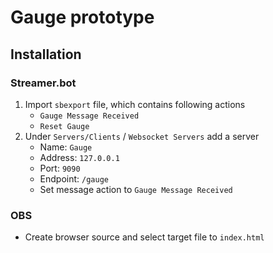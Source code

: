 # Gauge prototype

## Installation

### Streamer.bot
1) Import `sbexport` file, which contains following actions
    * `Gauge Message Received`
    * `Reset Gauge`
2) Under `Servers/Clients` / `Websocket Servers` add a server
    * Name: `Gauge`
    * Address: `127.0.0.1`
    * Port: `9090`
    * Endpoint: `/gauge`
    * Set message action to `Gauge Message Received`

### OBS
* Create browser source and select target file to `index.html`
